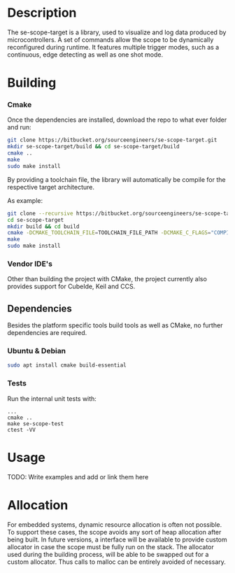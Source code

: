 # Description
The se-scope-target is a library, used to visualize and log data produced by microcontrollers. 
A set of commands allow the scope to be dynamically reconfigured during runtime.
It features multiple trigger modes, such as a continuous, edge detecting as well as one shot mode.

# Building
### Cmake
Once the dependencies are installed, download the repo to what ever folder and run:
```bash
git clone https://bitbucket.org/sourceengineers/se-scope-target.git
mkdir se-scope-target/build && cd se-scope-target/build 
cmake ..
make
sudo make install
```
By providing a toolchain file, the library will automatically be compile for the respective target architecture.

As example:
```bash
git clone --recursive https://bitbucket.org/sourceengineers/se-scope-target.git
cd se-scope-target
mkdir build && cd build 
cmake -DCMAKE_TOOLCHAIN_FILE=TOOLCHAIN_FILE_PATH -DCMAKE_C_FLAGS="COMPILER_FLAGS" ..
make
sudo make install
```
### Vendor IDE's
Other than building the project with CMake, the project currently also provides support for CubeIde, Keil and CCS.

## Dependencies
Besides the platform specific tools build tools as well as CMake, no further dependencies are required.
### Ubuntu & Debian
```bash
sudo apt install cmake build-essential
```

### Tests
Run the internal unit tests with:
```
...
cmake ..
make se-scope-test
ctest -VV
``` 

# Usage
TODO: Write examples and add or link them here
# Allocation
For embedded systems, dynamic resource allocation is often not possible. To support these cases, 
the scope avoids any sort of heap allocation after being built.
In future versions, a interface will be available to provide custom allocator in case the scope must be fully run on the stack.
The allocator used during the building process, will be able to be swapped out for a custom allocator. Thus calls to 
malloc can be entirely avoided of necessary.
